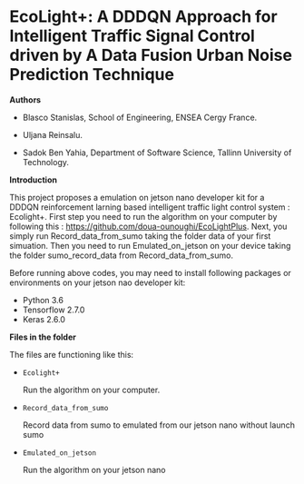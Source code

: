 # EcoLight+: A DDDQN Approach for Intelligent Traffic Signal Control driven by A Data Fusion Urban Noise Prediction Technique


**Authors**

- Blasco Stanislas, School of Engineering, ENSEA Cergy France.

- Uljana Reinsalu.

- Sadok Ben Yahia, Department of Software Science, Tallinn University of Technology.


**Introduction**


This project proposes a emulation on jetson nano developer kit for a DDDQN reinforcement larning based intelligent traffic light control system : Ecolight+. First step you need to run the algorithm on your computer by following this : https://github.com/doua-ounoughi/EcoLightPlus. Next, you simply run Record_data_from_sumo taking the folder data of your first simuation. Then you need to run Emulated_on_jetson on your device taking the folder sumo_record_data from Record_data_from_sumo.



Before running above codes, you may need to install following packages or environments on your jetson nao developer kit:

- Python 3.6
- Tensorflow 2.7.0
- Keras 2.6.0 


**Files in the folder**

The files are functioning like this:

- `Ecolight+`

  Run the algorithm on your computer.

- `Record_data_from_sumo`

  Record data from sumo to emulated from our jetson nano without launch sumo

- `Emulated_on_jetson`

  Run the algorithm on your jetson nano 








